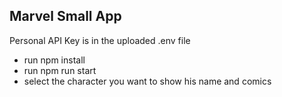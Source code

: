 ## Marvel Small App
Personal API Key is in the uploaded .env file
* run npm install
* run npm run start
* select the character you want to show his name and comics

